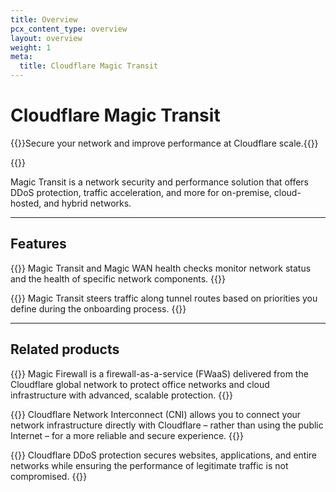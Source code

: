 ```yaml
---
title: Overview
pcx_content_type: overview
layout: overview
weight: 1
meta:
  title: Cloudflare Magic Transit
---
```


# Cloudflare Magic Transit

{{<description>}}Secure your network and improve performance at Cloudflare scale.{{</description>}}

{{<plan type="enterprise">}}

Magic Transit is a network security and performance solution that offers DDoS protection, traffic acceleration, and more for on-premise, cloud-hosted, and hybrid networks.

---
 
## Features
 
{{<feature header="Health checks" href="/magic-transit/about/health-checks/">}}
Magic Transit and Magic WAN health checks monitor network status and the health of specific network components.
{{</feature>}}

{{<feature header="Traffic steering" href="/magic-transit/about/traffic-steering/">}}
Magic Transit steers traffic along tunnel routes based on priorities you define during the onboarding process.
{{</feature>}}

---

## Related products
 
{{<related header="Magic Firewall" href="/magic-firewall/" product="magic-firewall">}}
Magic Firewall is a firewall-as-a-service (FWaaS) delivered from the Cloudflare global network to protect office networks and cloud infrastructure with advanced, scalable protection.
{{</related>}}

{{<related header="Cloudflare Network Interconnect" href="/network-interconnect/" product="network-interconnect">}}
Cloudflare Network Interconnect (CNI) allows you to connect your network infrastructure directly with Cloudflare – rather than using the public Internet – for a more reliable and secure experience.
{{</related>}}

{{<related header="DDoS Protection" href="/ddos-protection/" product="ddos-protection">}}
Cloudflare DDoS protection secures websites, applications, and entire networks while ensuring the performance of legitimate traffic is not compromised.
{{</related>}}
